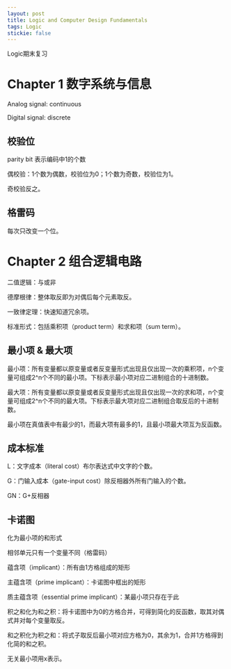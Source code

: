 ```yaml
---
layout: post
title: Logic and Computer Design Fundamentals
tags: Logic
stickie: false
---
```

Logic期末复习

# Chapter 1 数字系统与信息

Analog signal: continuous

Digital signal: discrete

## 校验位

parity bit 表示编码中1的个数

偶校验：1个数为偶数，校验位为0；1个数为奇数，校验位为1。

奇校验反之。

## 格雷码

每次只改变一个位。

# Chapter 2 组合逻辑电路

二值逻辑：与或非

德摩根律：整体取反即为对偶后每个元素取反。

一致律定理：快速知道冗余项。

标准形式：包括乘积项（product term）和求和项（sum term）。

## 最小项 & 最大项

最小项：所有变量都以原变量或者反变量形式出现且仅出现一次的乘积项，n个变量可组成2^n个不同的最小项。下标表示最小项对应二进制组合的十进制数。

最大项：所有变量都以原变量或者反变量形式出现且仅出现一次的求和项，n个变量可组成2^n个不同的最大项。下标表示最大项对应二进制组合取反后的十进制数。

最小项在真值表中有最少的1，而最大项有最多的1，且最小项最大项互为反函数。

## 成本标准

L：文字成本（literal cost）布尔表达式中文字的个数。

G：门输入成本（gate-input cost）除反相器外所有门输入的个数。

GN：G+反相器

## 卡诺图

化为最小项的和形式

相邻单元只有一个变量不同（格雷码）

蕴含项（implicant）：所有由1方格组成的矩形

主蕴含项（prime implicant）：卡诺图中框出的矩形

质主蕴含项（essential prime implicant）：某最小项只存在于此

积之和化为和之积：将卡诺图中为0的方格合并，可得到简化的反函数，取其对偶式并对每个变量取反。

和之积化为积之和：将式子取反后最小项对应方格为0，其余为1，合并1方格得到化简的和之积。

无关最小项用x表示。
